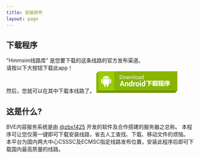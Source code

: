 ```yaml
---
title: 安装软件
layout: page
---
```


## 下载程序
"Hmmsim线路库" 是您要下载的这条线路的官方发布渠道。  
请按以下大按钮下载此app！  
然后，您就可以在其中下载本线路了。
[![Android Download](/assets/images/btn_download_android.png)](https://api.zbx1425.tk:8953/build/bcs-apk)

## 这是什么?
BVE内容服务系统是由 [@zbx1425](https://github.com/zbx1425) 开发的软件及合作搭建的服务器之总称。
本程序可让您仅需一键即可下载安装线路，省去人工查找、下载、移动文件的烦恼。
本平台为国内两大中心CSSSC及ECMSC指定线路发布位置，安装此程序后即可下载国内最高质量的线路。